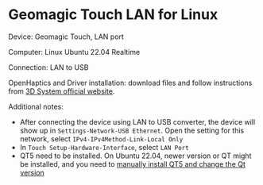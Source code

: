 # Geomagic Touch LAN for Linux

Device: Geomagic Touch, LAN port

Computer: Linux Ubuntu 22.04 Realtime

Connection: LAN to USB

OpenHaptics and Driver installation: download files and follow instructions from [3D System official website](https://support.3dsystems.com/s/article/OpenHaptics-for-Linux-Developer-Edition-v34?language=en_US).

Additional notes:

* After connecting the device using LAN to USB converter, the device will show up in `Settings-Network-USB Ethernet`. Open the setting for this network,  select  `IPv4-IPv4Method-Link-Local Only`
* In `Touch Setup-Hardware-Interface`, select `LAN Port`
* QT5 need to be installed. On Ubuntu 22.04, newer version or QT might be installed, and you need to [manually install QT5 and change the Qt version](https://askubuntu.com/questions/1404263/how-do-you-install-qt-on-ubuntu22-04)
